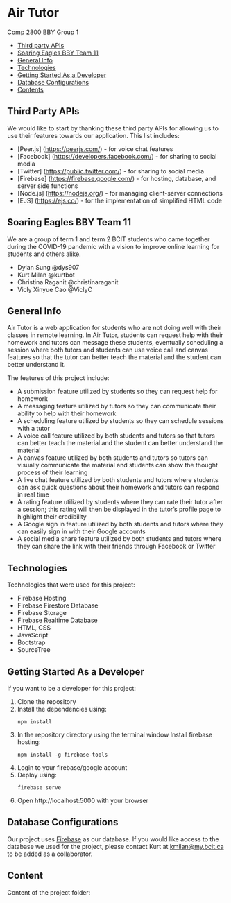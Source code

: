 # Air Tutor
Comp 2800 BBY Group 1
* [Third party APIs](#apis)
* [Soaring Eagles BBY Team 11](#team11)
* [General Info](#general-info)
* [Technologies](#technologies)
* [Getting Started As a Developer](#developer)
* [Database Configurations](#dev-config)
* [Contents](#content)

## Third Party APIs
We would like to start by thanking these third party APIs for allowing us to use their features towards our application. This list includes:

* [Peer.js] (https://peerjs.com/) - for voice chat features
* [Facebook] (https://developers.facebook.com/) - for sharing to social media
* [Twitter] (https://public.twitter.com/) - for sharing to social media
* [Firebase] (https://firebase.google.com/) - for hosting, database, and server side functions
* [Node.js] (https://nodejs.org/) - for managing client-server connections
* [EJS] (https://ejs.co/) - for the implementation of simplified HTML code

## Soaring Eagles BBY Team 11
We are a group of term 1 and term 2 BCIT students who came together during the COVID-19 pandemic with a vision to improve online learning for students and others alike.

* Dylan Sung @dys907
* Kurt Milan @kurtbot
* Christina Raganit @christinaraganit
* Vicly Xinyue Cao @ViclyC

## General Info
Air Tutor is a web application for students who are not doing well with their classes in remote learning. In Air Tutor, students can request help with their homework and tutors can message these students, eventually scheduling a session where both tutors and students can use voice call and canvas features so that the tutor can better teach the material and the student can better understand it. 

The features of this project include:
* A submission feature utilized by students so they can request help for homework
* A messaging feature utilized by tutors so they can communicate their ability to help with their homework
* A scheduling feature utilized by students so they can schedule sessions with a tutor
* A voice call feature utilized by both students and tutors so that tutors can better teach the material and the student can better understand the material
* A canvas feature utilized by both students and tutors so tutors can visually communicate the material and students can show the thought process of their learning
* A live chat feature utilized by both students and tutors where students can ask quick questions about their homework and tutors can respond in real time
* A rating feature utilized by students where they can rate their tutor after a session; this rating will then be displayed in the tutor’s profile page to highlight their credibility
* A Google sign in feature utilized by both students and tutors where they can easily sign in with their Google accounts 
* A social media share feature utilized by both students and tutors where they can share the link with their friends through Facebook or Twitter

## Technologies
Technologies that were used for this project:
* Firebase Hosting
* Firebase Firestore Database
* Firebase Storage
* Firebase Realtime Database
* HTML, CSS
* JavaScript
* Bootstrap 
* SourceTree

## Getting Started As a Developer 
If you want to be a developer for this project:
1. Clone the repository
1. Install the dependencies using:
	```
	npm install
	```
1. In the repository directory using the terminal window
Install firebase hosting:
	```
	npm install -g firebase-tools
	```
1. Login to your firebase/google account
1. Deploy using:
	```
	firebase serve
	```
1. Open http://localhost:5000 with your browser

## Database Configurations
Our project uses [Firebase](https://firebase.google.com/) as our database. If you would like access to the database we used for the project, please contact Kurt at kmilan@my.bcit.ca to be added as a collaborator.

## Content
Content of the project folder:

```

```



